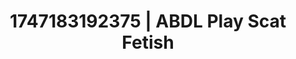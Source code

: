 ---
categories:
- Spiritual kink
- Demure
- Slow undress
- Rough sex
- 3D erotic games
image: /assets/images/1747183192375.jpg
layout: post
seo:
  description: Featured content with artistic Scat Fetish, ABDL Play. HD images available.
  keywords: Scat Fetish, ABDL Play
  og_image: /assets/images/1747183192375.jpg
  schema_type: VisualArtwork
tags:
- ABDL Play
- '#1747183192375'
- Scat Fetish
title: 1747183192375 | ABDL Play Scat Fetish
---